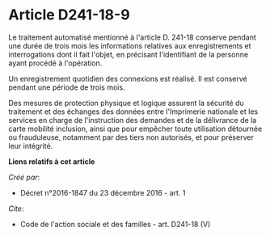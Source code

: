 # Article D241-18-9

Le traitement automatisé mentionné à l'article D. 241-18 conserve pendant une durée de trois mois les informations relatives
aux enregistrements et interrogations dont il fait l'objet, en précisant l'identifiant de la personne ayant procédé à
l'opération. 

Un enregistrement quotidien des connexions est réalisé. Il est conservé pendant une période de trois mois. 

Des mesures de protection physique et logique assurent la sécurité du traitement et des échanges des données entre
l'Imprimerie nationale et les services en charge de l'instruction des demandes et de la délivrance de la carte mobilité
inclusion, ainsi que pour empêcher toute utilisation détournée ou frauduleuse, notamment par des tiers non autorisés, et pour
préserver leur intégrité.

**Liens relatifs à cet article**

_Créé par_:

  - Décret n°2016-1847 du 23 décembre 2016 - art. 1

_Cite_:

  - Code de l'action sociale et des familles - art. D241-18 (V)
